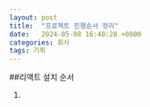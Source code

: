 ```yaml
---
layout: post
title:  "프로젝트 진행순서 정리"
date:   2024-05-08 16:40:28 +0800
categories: 회사
tags: 기획
---
```


##리액트 설치 순서

1. 
